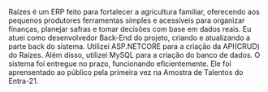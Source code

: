 Raízes é um ERP feito para fortalecer a agricultura familiar, oferecendo aos pequenos produtores ferramentas simples e acessíveis para organizar finanças, planejar safras e tomar decisões com base em dados reais.
Eu atuei como desenvolvedor Back-End do projeto, criando e atualizando a parte back do sistema.
Utilizei ASP.NETCORE para a criação da API(CRUD) do Raízes. Além disso, utilizei MySQL para a criação do banco de dados.
O sistema foi entregue no prazo, funcionando eficientemente. Ele foi aprensentado ao público pela primeira vez na Amostra de Talentos do Entra-21.
